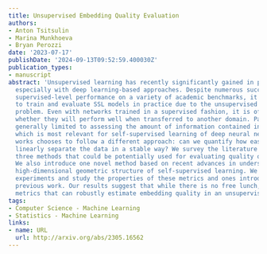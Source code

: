 ```yaml
---
title: Unsupervised Embedding Quality Evaluation
authors:
- Anton Tsitsulin
- Marina Munkhoeva
- Bryan Perozzi
date: '2023-07-17'
publishDate: '2024-09-13T09:52:59.400030Z'
publication_types:
- manuscript
abstract: 'Unsupervised learning has recently significantly gained in popularity,
  especially with deep learning-based approaches. Despite numerous successes and approaching
  supervised-level performance on a variety of academic benchmarks, it is still hard
  to train and evaluate SSL models in practice due to the unsupervised nature of the
  problem. Even with networks trained in a supervised fashion, it is often unclear
  whether they will perform well when transferred to another domain. Past works are
  generally limited to assessing the amount of information contained in embeddings,
  which is most relevant for self-supervised learning of deep neural networks. This
  works chooses to follow a different approach: can we quantify how easy it is to
  linearly separate the data in a stable way? We survey the literature and uncover
  three methods that could be potentially used for evaluating quality of representations.
  We also introduce one novel method based on recent advances in understanding the
  high-dimensional geometric structure of self-supervised learning. We conduct extensive
  experiments and study the properties of these metrics and ones introduced in the
  previous work. Our results suggest that while there is no free lunch, there are
  metrics that can robustly estimate embedding quality in an unsupervised way.'
tags:
- Computer Science - Machine Learning
- Statistics - Machine Learning
links:
- name: URL
  url: http://arxiv.org/abs/2305.16562
---
```

